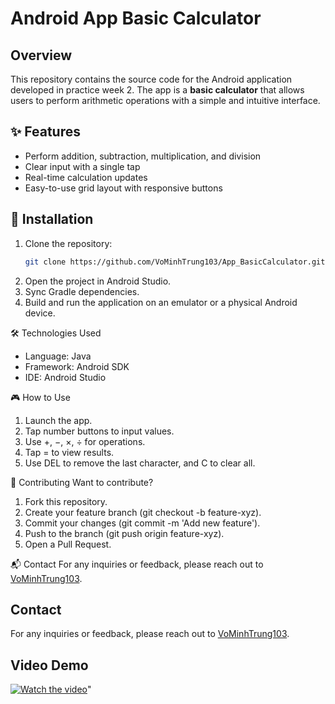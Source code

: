 # Android App Basic Calculator

## Overview
This repository contains the source code for the Android application developed in practice week 2.
The app is a **basic calculator** that allows users to perform arithmetic operations with a simple and intuitive interface.

## ✨ Features
- Perform addition, subtraction, multiplication, and division
- Clear input with a single tap
- Real-time calculation updates
- Easy-to-use grid layout with responsive buttons

## 🚀 Installation
1. Clone the repository:
   ```sh
   git clone https://github.com/VoMinhTrung103/App_BasicCalculator.git
   ```
2. Open the project in Android Studio.
3. Sync Gradle dependencies.
4. Build and run the application on an emulator or a physical Android device.

🛠️ Technologies Used
- Language: Java
- Framework: Android SDK
- IDE: Android Studio

🎮 How to Use
1. Launch the app.
2. Tap number buttons to input values.
3. Use +, −, ×, ÷ for operations.
4. Tap = to view results.
5. Use DEL to remove the last character, and C to clear all.

🤝 Contributing
Want to contribute?
1. Fork this repository.
2. Create your feature branch (git checkout -b feature-xyz).
3. Commit your changes (git commit -m 'Add new feature').
4. Push to the branch (git push origin feature-xyz).
5. Open a Pull Request.

📬 Contact
For any inquiries or feedback, please reach out to [VoMinhTrung103](https://github.com/VoMinhTrung103).

## Contact
For any inquiries or feedback, please reach out to [VoMinhTrung103](https://github.com/VoMinhTrung103).

## Video Demo
[![Watch the video](https://img.youtube.com/vi/CGmVijHiqN4/0.jpg)](https://youtu.be/CGmVijHiqN4)"
